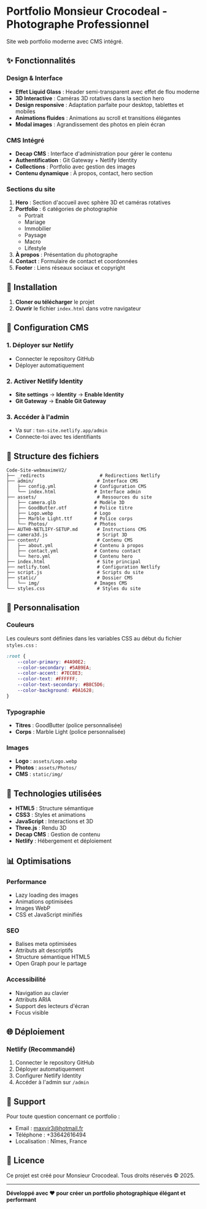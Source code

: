 # Portfolio Monsieur Crocodeal - Photographe Professionnel

Site web portfolio moderne avec CMS intégré.

## ✨ Fonctionnalités

### Design & Interface
- **Effet Liquid Glass** : Header semi-transparent avec effet de flou moderne
- **3D Interactive** : Caméras 3D rotatives dans la section hero
- **Design responsive** : Adaptation parfaite pour desktop, tablettes et mobiles
- **Animations fluides** : Animations au scroll et transitions élégantes
- **Modal images** : Agrandissement des photos en plein écran

### CMS Intégré
- **Decap CMS** : Interface d'administration pour gérer le contenu
- **Authentification** : Git Gateway + Netlify Identity
- **Collections** : Portfolio avec gestion des images
- **Contenu dynamique** : À propos, contact, hero section

### Sections du site
1. **Hero** : Section d'accueil avec sphère 3D et caméras rotatives
2. **Portfolio** : 6 catégories de photographie
   - Portrait
   - Mariage
   - Immobilier
   - Paysage
   - Macro
   - Lifestyle
3. **À propos** : Présentation du photographe
4. **Contact** : Formulaire de contact et coordonnées
5. **Footer** : Liens réseaux sociaux et copyright

## 🚀 Installation

1. **Cloner ou télécharger** le projet
2. **Ouvrir** le fichier `index.html` dans votre navigateur

## 🔧 Configuration CMS

### 1. Déployer sur Netlify
- Connecter le repository GitHub
- Déployer automatiquement

### 2. Activer Netlify Identity
- **Site settings** → **Identity** → **Enable Identity**
- **Git Gateway** → **Enable Git Gateway**

### 3. Accéder à l'admin
- Va sur : `ton-site.netlify.app/admin`
- Connecte-toi avec tes identifiants

## 📁 Structure des fichiers

```
Code-Site-webmaximeV2/
├── _redirects                    # Redirections Netlify
├── admin/                       # Interface CMS
│   ├── config.yml              # Configuration CMS
│   └── index.html              # Interface admin
├── assets/                      # Ressources du site
│   ├── camera.glb              # Modèle 3D
│   ├── GoodButter.otf          # Police titre
│   ├── Logo.webp               # Logo
│   ├── Marble Light.ttf        # Police corps
│   └── Photos/                 # Photos
├── AUTH0-NETLIFY-SETUP.md       # Instructions CMS
├── camera3d.js                  # Script 3D
├── content/                     # Contenu CMS
│   ├── about.yml               # Contenu à propos
│   ├── contact.yml             # Contenu contact
│   └── hero.yml                # Contenu hero
├── index.html                   # Site principal
├── netlify.toml                 # Configuration Netlify
├── script.js                    # Scripts du site
├── static/                      # Dossier CMS
│   └── img/                    # Images CMS
└── styles.css                   # Styles du site
```

## 🎨 Personnalisation

### Couleurs
Les couleurs sont définies dans les variables CSS au début du fichier `styles.css` :

```css
:root {
    --color-primary: #4A90E2;
    --color-secondary: #5AB9EA;
    --color-accent: #7EC8E3;
    --color-text: #FFFFFF;
    --color-text-secondary: #B8C5D6;
    --color-background: #0A1628;
}
```

### Typographie
- **Titres** : GoodButter (police personnalisée)
- **Corps** : Marble Light (police personnalisée)

### Images
- **Logo** : `assets/Logo.webp`
- **Photos** : `assets/Photos/`
- **CMS** : `static/img/`

## 🔧 Technologies utilisées

- **HTML5** : Structure sémantique
- **CSS3** : Styles et animations
- **JavaScript** : Interactions et 3D
- **Three.js** : Rendu 3D
- **Decap CMS** : Gestion de contenu
- **Netlify** : Hébergement et déploiement

## 📊 Optimisations

### Performance
- Lazy loading des images
- Animations optimisées
- Images WebP
- CSS et JavaScript minifiés

### SEO
- Balises meta optimisées
- Attributs alt descriptifs
- Structure sémantique HTML5
- Open Graph pour le partage

### Accessibilité
- Navigation au clavier
- Attributs ARIA
- Support des lecteurs d'écran
- Focus visible

## 🌐 Déploiement

### Netlify (Recommandé)
1. Connecter le repository GitHub
2. Déployer automatiquement
3. Configurer Netlify Identity
4. Accéder à l'admin sur `/admin`

## 📧 Support

Pour toute question concernant ce portfolio :
- Email : maxvir3@hotmail.fr
- Téléphone : +33642616494
- Localisation : Nîmes, France

## 📄 Licence

Ce projet est créé pour Monsieur Crocodeal. Tous droits réservés © 2025.

---

**Développé avec ❤️ pour créer un portfolio photographique élégant et performant**



